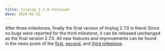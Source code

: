 ```yaml
---
title: tinylog 2.7.0 released
date: 2024-01-31
---
```


After three milestones, finally the final version of tinylog 2.7.0 is there! Since no bugs were reported for the third milestone, it can be released unchanged as the final version 2.7.0. All new features and improvements can be found in the news posts of the [first](2023/11/first-milestone-of-tinylog-2.7-is-out/), [second](2023/12/second-milestone-of-tinylog-2.7-is-out/), and [third milestone](2024/01/third-milestone-of-tinylog-2.7-is-out/).
